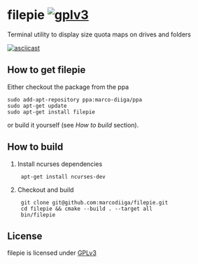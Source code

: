 # filepie [![gplv3](https://img.shields.io/aur/license/yaourt.svg)](https://www.gnu.org/licenses/gpl-3.0.html)
Terminal utility to display size quota maps on drives and folders

[![asciicast](https://asciinema.org/a/8aw5ijubuwtnp6kt6p1svr30u.png)](https://asciinema.org/a/8aw5ijubuwtnp6kt6p1svr30u)

## How to get filepie

Either checkout the package from the ppa

    sudo add-apt-repository ppa:marco-diiga/ppa
    sudo apt-get update
    sudo apt-get install filepie

or build it yourself (see *How to build* section).

## How to build

1. Install ncurses dependencies

        apt-get install ncurses-dev

2. Checkout and build

        git clone git@github.com:marcodiiga/filepie.git
        cd filepie && cmake --build . --target all
        bin/filepie

## License
filepie is licensed under [GPLv3](https://www.gnu.org/licenses/gpl-3.0.html)
